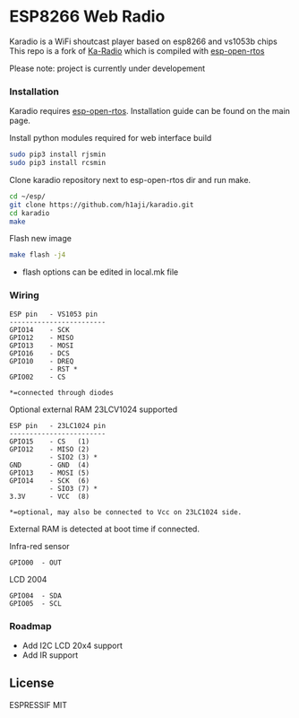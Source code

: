 # ESP8266 Web Radio

Karadio is a WiFi shoutcast player based on esp8266 and vs1053b chips
This repo is a fork of [Ka-Radio](https://github.com/karawin/Ka-Radio) which is compiled with [esp-open-rtos](https://github.com/SuperHouse/esp-open-rtos)

Please note: project is currently under developement

### Installation

Karadio requires [esp-open-rtos](https://github.com/SuperHouse/esp-open-rtos). Installation guide can be found on the main page.

Install python modules required for web interface build

```sh
sudo pip3 install rjsmin
sudo pip3 install rcsmin
```

Clone karadio repository next to esp-open-rtos dir and run make.

```sh
cd ~/esp/
git clone https://github.com/h1aji/karadio.git
cd karadio
make
```

Flash new image

```sh
make flash -j4
```
* flash options can be edited in local.mk file

### Wiring
```
ESP pin   - VS1053 pin
------------------------
GPIO14    - SCK
GPIO12    - MISO
GPIO13    - MOSI
GPIO16    - DCS
GPIO10    - DREQ
          - RST *
GPIO02    - CS

*=connected through diodes
```

Optional external RAM 23LCV1024 supported

```
ESP pin   - 23LC1024 pin
------------------------
GPIO15    - CS   (1)
GPIO12    - MISO (2)
          - SIO2 (3) *
GND       - GND  (4)
GPIO13    - MOSI (5)
GPIO14    - SCK  (6)
          - SIO3 (7) *
3.3V      - VCC  (8)

*=optional, may also be connected to Vcc on 23LC1024 side.
```

External RAM is detected at boot time if connected.


Infra-red sensor

```
GPIO00  - OUT
```

LCD 2004

```
GPIO04  - SDA
GPIO05  - SCL
```

### Roadmap

 - Add I2C LCD 20x4 support
 - Add IR support

License
----

ESPRESSIF MIT
